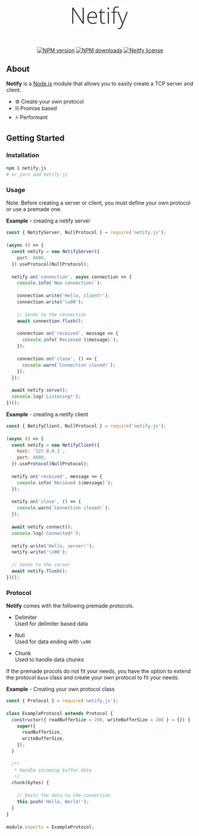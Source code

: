 <div align="center">
  <br />
  <p>
    <a href="#"><img src="https://raw.githubusercontent.com/Sxip/netify.js/master/assets/Netify.png" width="150" alt="Netify.js" /></a>
  </p>
  <br />
  <p>
    <a href="https://www.npmjs.com/package/netify.js"><img src="https://img.shields.io/npm/v/netify.js.svg?style=flat&color=brightgreen" alt="NPM version" /></a>
    <a href="https://www.npmjs.com/package/netify.js"><img src="https://img.shields.io/npm/dw/netify.js" alt="NPM downloads" /></a>
    <a href="#"><img src="https://img.shields.io/npm/l/netify.js" alt="Neitfy license" /></a>
  </p>
</div>

## About

<b>Netify</b> is a [Node.js](https://nodejs.org/) module that allows you to easily create a TCP server and client.

- ⚙️ Create your own protocol
- ⛓️ Promise based
- ⚡️ Performant

## Getting Started

### Installation

```bash
npm i netify.js
# or yarn add netify.js
```

### Usage

Note: Before creating a server or client, you must define your own protocol or use a premade one.

**Example** - creating a netify server

```js
const { NetifyServer, NullProtocol } = require('netify.js');

(async () => {
  const netify = new NetifyServer({
    port: 8080,
  }).useProtocol(NullProtocol);

  netify.on('connection', async connection => {
    console.info(`New connection!`);

    connection.write('Hello, client!');
    connection.write('\x00');

    // Sends to the connection
    await connection.flush();

    connection.on('received', message => {
      console.info(`Recieved ${message}`);
    });

    connection.on('close', () => {
      console.warn(`Connection closed!`);
    });
  });

  await netify.serve();
  console.log('Listening!');
})();
```
**Example** - creating a netify client

```js
const { NetifyClient, NullProtocol } = require('netify.js');

(async () => {
  const netify = new NetifyClient({
    host: '127.0.0.1',
    port: 8080,
  }).useProtocol(NullProtocol);

  netify.on('received', message => {
    console.info(`Recieved ${message}`);
  });

  netify.on('close', () => {
    console.warn(`Connection closed!`);
  });

  await netify.connect();
  console.log('Connected!');

  netify.write('Hello, server!');
  netify.write('\x00');

  // Sends to the server
  await netify.flush();
})();
```

### Protocol

**Netify** comes with the following premade protocols.

* Delimiter  
  Used for delimiter based data

* Null  
  Used for data ending with `\x00`

* Chunk  
  Used to handle data chunks

If the premade procols do not fit your needs, you have the option to extend the protocol `Base` class and create your own protocol to fit your needs.

**Example** - Creating your own protocol class

```js
const { Protocol } = require('netify.js');

class ExampleProtocol extends Protocol {
  constructor({ readBufferSize = 200, writeBufferSize = 200 } = {}) {
    super({
      readBufferSize,
      writeBufferSize,
    });
  }

  /**
   * Handle incoming buffer data
   */
  chunk(bytes) {
    
    // Emits the data to the connection
    this.push('Hello, World!');
  }
}

module.exports = ExampleProtocol;
```
